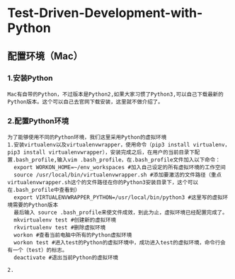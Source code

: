 # Test-Driven-Development-with-Python
## 配置环境（Mac）
### 1.安装Python
    Mac有自带的Python，不过版本是Python2,如果大家习惯了Python3,可以自己下载最新的Python版本。这个可以自己去官网下载安装，这里就不做介绍了。
### 2.配置Python环境
    为了能够使用不同的Python环境，我们这里采用Python的虚拟环境
    1.安装virtualenv以及virtualenvwrapper，使用命令（pip3 install virtualenv，pip3 install virtualenvwrapper），安装完成之后，在用户的当前目录下配置.bash_profile,输入vim .bash_profile，在.bash_profile文件加入以下命令： 
      export WORKON_HOME=~/env_workspaces #加入自己设定的所有虚拟环境的工作空间
      source /usr/local/bin/virtualenvwrapper.sh #添加要激活的文件路径（重点virtualenvwrapper.sh这个的文件路径在你的Python3安装目录下，这个可以在.bash_profile中查看到）
      export VIRTUALENVWRAPPER_PYTHON=/usr/local/bin/python3 #这里写的虚拟环境需要的Python版本
      最后输入 source .bash_profile来使文件成效，到此为止，虚拟环境已经配置完成了。
      mkvirtualenv test #创建新的虚拟环境
      rkvirtualenv test #删除虚拟环境 
      workon #查看当前电脑中所有的Python虚拟环境 
      workon test #进入test的Python的虚拟环境中，成功进入test的虚拟环境，命令行会有一个（test）的标志。
      deactivate #退出当前Python的虚拟环境 
      
    2.
    
   
